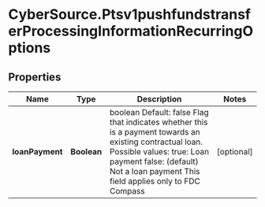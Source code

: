 # CyberSource.Ptsv1pushfundstransferProcessingInformationRecurringOptions

## Properties
Name | Type | Description | Notes
------------ | ------------- | ------------- | -------------
**loanPayment** | **Boolean** | boolean Default: false Flag that indicates whether this is a payment towards an existing contractual loan.  Possible values:  true: Loan payment false: (default) Not a loan payment  This field applies only to FDC Compass  | [optional] 


